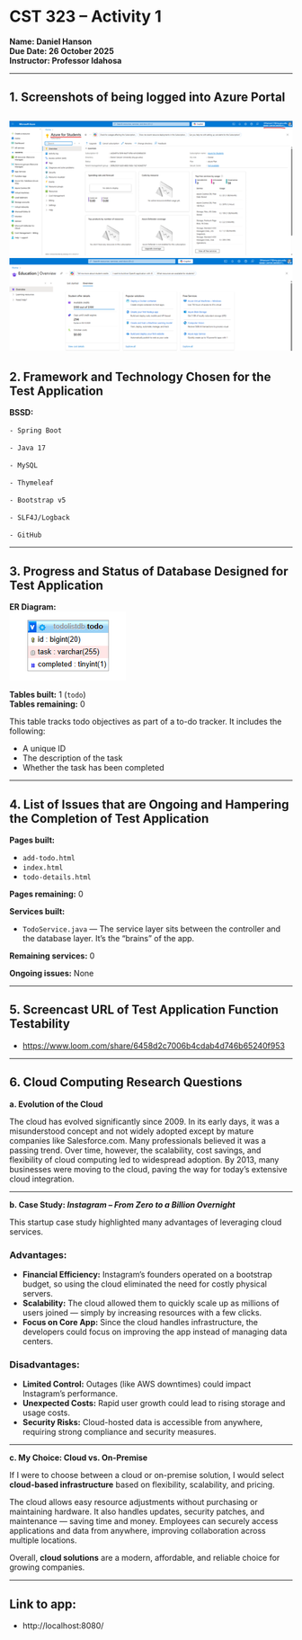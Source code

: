 # CST 323 – Activity 1
**Name: Daniel Hanson**  
**Due Date: 26 October 2025**  
**Instructor: Professor Idahosa**

---

## 1. Screenshots of being logged into Azure Portal
![Azure Portal](images/azure_portal.png)
![Azure Portal Credits](images/azure_portal_credits.png)
---

## 2. Framework and Technology Chosen for the Test Application

**BSSD:**

`- Spring Boot`

`- Java 17`

`- MySQL` 

`- Thymeleaf` 

`- Bootstrap v5`

`- SLF4J/Logback`

`- GitHub`

---

## 3. Progress and Status of Database Designed for Test Application

**ER Diagram:**  
![ER Diagram](images/er_diagram.png)

**Tables built:** 1 (`todo`)  
**Tables remaining:** 0

This table tracks todo objectives as part of a to-do tracker. It includes the following:
- A unique ID
- The description of the task
- Whether the task has been completed

---

## 4. List of Issues that are Ongoing and Hampering the Completion of Test Application

**Pages built:**
- `add-todo.html`
- `index.html`
- `todo-details.html`

**Pages remaining:** 0

**Services built:**
- `TodoService.java` — The service layer sits between the controller and the database layer. It’s the “brains” of the app.

**Remaining services:** 0

**Ongoing issues:** None

---

## 5. Screencast URL of Test Application Function Testability

- https://www.loom.com/share/6458d2c7006b4cdab4d746b65240f953

---

## 6. Cloud Computing Research Questions

**a. Evolution of the Cloud**  

The cloud has evolved significantly since 2009. In its early days, it was a misunderstood concept and not widely adopted except by mature companies like Salesforce.com. Many professionals believed it was a passing trend. Over time, however, the scalability, cost savings, and flexibility of cloud computing led to widespread adoption. By 2013, many businesses were moving to the cloud, paving the way for today’s extensive cloud integration.

---

**b. Case Study: _Instagram – From Zero to a Billion Overnight_**

This startup case study highlighted many advantages of leveraging cloud services.

### Advantages:
- **Financial Efficiency:** Instagram’s founders operated on a bootstrap budget, so using the cloud eliminated the need for costly physical servers.
- **Scalability:** The cloud allowed them to quickly scale up as millions of users joined — simply by increasing resources with a few clicks.
- **Focus on Core App:** Since the cloud handles infrastructure, the developers could focus on improving the app instead of managing data centers.

### Disadvantages:
- **Limited Control:** Outages (like AWS downtimes) could impact Instagram’s performance.
- **Unexpected Costs:** Rapid user growth could lead to rising storage and usage costs.
- **Security Risks:** Cloud-hosted data is accessible from anywhere, requiring strong compliance and security measures.

---

**c. My Choice: Cloud vs. On-Premise**  

If I were to choose between a cloud or on-premise solution, I would select **cloud-based infrastructure** based on flexibility, scalability, and pricing.

The cloud allows easy resource adjustments without purchasing or maintaining hardware. It also handles updates, security patches, and maintenance — saving time and money. Employees can securely access applications and data from anywhere, improving collaboration across multiple locations.

Overall, **cloud solutions** are a modern, affordable, and reliable choice for growing companies.

---

## Link to app:
- http://localhost:8080/